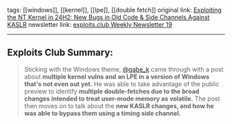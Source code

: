 tags:  [[windows]], [[kernel]], [[lpe]], [[double fetch]] 
original link: [Exploiting the NT Kernel in 24H2: New Bugs in Old Code & Side Channels Against KASLR](https://exploits.forsale/24h2-nt-exploit/?ref=blog.exploits.club) 
newsletter link: [exploits.club Weekly Newsletter 19](https://blog.exploits.club/exploits-club-weekly-newsletter-19/) 

---
## Exploits Club Summary:
> Sticking with the Windows theme, [@gabe_k](https://mastodon.social/@gabe_k?ref=blog.exploits.club) came through with a post about **multiple kernel vulns and an LPE in a version of Windows that's not even out yet.** He was able to take advantage of the public preview to identify **multiple double-fetches due to the broad changes intended to treat user-mode memory as volatile.** The post then moves on to talk about the **new KASLR changes, and how he was able to bypass them using a timing side channel.**